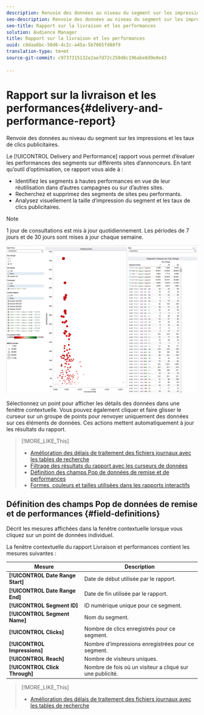 ```yaml
---
description: Renvoie des données au niveau du segment sur les impressions et les taux de clics publicitaires.
seo-description: Renvoie des données au niveau du segment sur les impressions et les taux de clics publicitaires.
seo-title: Rapport sur la livraison et les performances
solution: Audience Manager
title: Rapport sur la livraison et les performances
uuid: c8daa6bc-50d6-4c2c-a45a-5b7065fd88f9
translation-type: tm+mt
source-git-commit: c9737315132e2ae7d72c250d8c196abe8d9e0e43

---
```



# Rapport sur la livraison et les performances{#delivery-and-performance-report}

Renvoie des données au niveau du segment sur les impressions et les taux de clics publicitaires.

<!-- 

c_delivery_reports.xml

 -->

Le [!UICONTROL Delivery and Performance] rapport vous permet d’évaluer les performances des segments sur différents sites d’annonceurs. En tant qu’outil d’optimisation, ce rapport vous aide à :

* Identifiez les segments à hautes performances en vue de leur réutilisation dans d’autres campagnes ou sur d’autres sites.
* Recherchez et supprimez des segments de sites peu performants.
* Analysez visuellement la taille d’impression du segment et les taux de clics publicitaires.

>[!NOTE]
>
>1 jour de consultations est mis à jour quotidiennement. Les périodes de 7 jours et de 30 jours sont mises à jour chaque semaine.

![](assets/deliveryAndPerformanceReportCapture.PNG)

Sélectionnez un point pour afficher les détails des données dans une fenêtre contextuelle. Vous pouvez également cliquer et faire glisser le curseur sur un groupe de points pour renvoyer uniquement des données sur ces éléments de données. Ces actions mettent automatiquement à jour les résultats du rapport.

>[!MORE_LIKE_This]
>
>* [Amélioration des délais de traitement des fichiers journaux avec les tables de recherche](../../reporting/dynamic-reports/lookup-tables.md)
>* [Filtrage des résultats du rapport avec les curseurs de données](../../reporting/dynamic-reports/data-sliders.md)
>* [Définition des champs Pop de données de remise et de performances](../../reporting/dynamic-reports/delivery-performance-report.md#field-definitions)
>* [Formes, couleurs et tailles utilisées dans les rapports interactifs](../../reporting/dynamic-reports/interactive-report-technology.md#shapes-colors-sizes)


## Définition des champs Pop de données de remise et de performances {#field-definitions}

Décrit les mesures affichées dans la fenêtre contextuelle lorsque vous cliquez sur un point de données individuel.

<!-- 

r_delivery_data_pop.xml

 -->

La fenêtre contextuelle du rapport Livraison et performances contient les mesures suivantes :

| Mesure | Description |
|---|---|
| **[!UICONTROL Date Range Start]** | Date de début utilisée par le rapport. |
| **[!UICONTROL Date Range End]** | Date de fin utilisée par le rapport. |
| **[!UICONTROL Segment ID]** | ID numérique unique pour ce segment. |
| **[!UICONTROL Segment Name]** | Nom du segment. |
| **[!UICONTROL Clicks]** | Nombre de clics enregistrés pour ce segment. |
| **[!UICONTROL Impressions]** | Nombre d’impressions enregistrées pour ce segment. |
| **[!UICONTROL Reach]** | Nombre de visiteurs uniques. |
| **[!UICONTROL Click Through]** | Nombre de fois où un visiteur a cliqué sur une publicité. |

>[!MORE_LIKE_This]
>
>* [Amélioration des délais de traitement des fichiers journaux avec les tables de recherche](../../reporting/dynamic-reports/lookup-tables.md)


